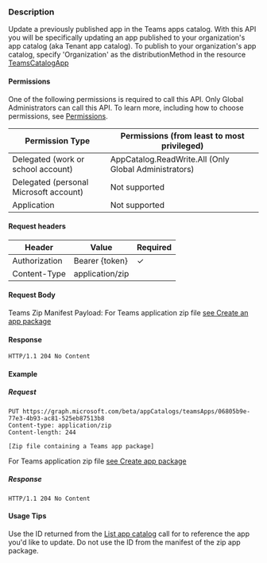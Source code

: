 ### Description
Update a previously published app in the Teams apps catalog. With this API you will be specifically updating an app published to your organization's app catalog (aka Tenant app catalog). To publish to your organization's app catalog, specify 'Organization' as the distributionMethod in the resource  [TeamsCatalogApp](../resources/teamscatalogapp.md)

#### Permissions
One of the following permissions is required to call this API. Only Global Administrators can call this API. To learn more, including how to choose permissions, see [Permissions](https://developer.microsoft.com/en-us/graph/docs/concepts/permissions_reference).

| Permission Type                        | Permissions (from least to most privileged)
| ---------------                        | ---------------------------
| Delegated (work or school account)     | AppCatalog.ReadWrite.All (Only Global Administrators)
| Delegated (personal Microsoft account) | Not supported
| Application                            | Not supported

#### Request headers
| Header        | Value           | Required
| ---------     | --------------  | --------
| Authorization | Bearer {token}  | ✓
| Content-Type  | application/zip |

#### Request Body
Teams Zip Manifest Payload: For Teams application zip file [see Create an app package](https://docs.microsoft.com/en-us/microsoftteams/platform/concepts/apps/apps-package)

#### Response
```
HTTP/1.1 204 No Content
```

#### Example
##### Request
```
PUT https://graph.microsoft.com/beta/appCatalogs/teamsApps/06805b9e-77e3-4b93-ac81-525eb87513b8
Content-type: application/zip
Content-length: 244

[Zip file containing a Teams app package]
```
For Teams application zip file [see Create app package](https://docs.microsoft.com/en-us/microsoftteams/platform/concepts/apps/apps-package)


##### Response
```
HTTP/1.1 204 No Content
```

#### Usage Tips
Use the ID returned from the [List app catalog](./list_lob_apps.md) call for to reference the app you'd like to update. Do not use the ID from the manifest of the zip app package.
